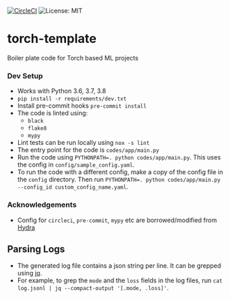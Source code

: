 [![CircleCI](https://circleci.com/gh/shagunsodhani/torch-template.svg?style=svg)](https://circleci.com/gh/shagunsodhani/torch-template) ![License: MIT](https://img.shields.io/badge/License-MIT-green.svg)

# torch-template
Boiler plate code for Torch based ML projects

### Dev Setup

* Works with Python 3.6, 3.7, 3.8
* `pip install -r requirements/dev.txt`
* Install pre-commit hooks `pre-commit install`
* The code is linted using:
    * `black`
    * `flake8`
    * `mypy`
* Lint tests can be run locally using `nox -s lint`
* The entry point for the code is `codes/app/main.py`
* Run the code using `PYTHONPATH=. python codes/app/main.py`. This uses the config in `config/sample_config.yaml`.
* To run the code with a different config, make a copy of the config file in the `config` directory. Then run `PYTHONPATH=. python codes/app/main.py --config_id custom_config_name.yaml`.

### Acknowledgements

* Config for `circleci`, `pre-commit`, `mypy` etc are borrowed/modified from [Hydra](https://github.com/facebookresearch/hydra)


## Parsing Logs

* The generated log file contains a json string per line. It can be grepped using [jq](https://stedolan.github.io/jq/).
* For example, to grep the `mode` and the `loss` fields in the log files, run `cat log.jsonl | jq --compact-output '[.mode, .loss]'`.
